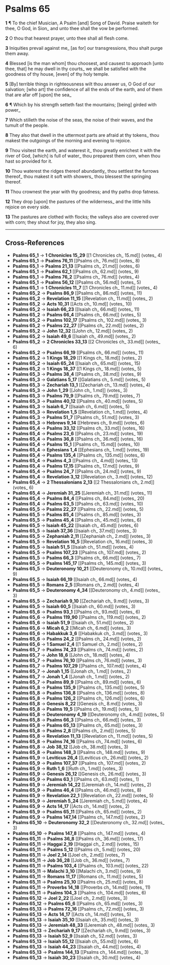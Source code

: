 # Psalms 65

**1** ¶ To the chief Musician, A Psalm [and] Song of David. Praise waiteth for thee, O God, in Sion_ and unto thee shall the vow be performed.

**2** O thou that hearest prayer, unto thee shall all flesh come.

**3** Iniquities prevail against me_ [as for] our transgressions, thou shalt purge them away.

**4** Blessed [is the man whom] thou choosest, and causest to approach [unto thee, that] he may dwell in thy courts_ we shall be satisfied with the goodness of thy house, [even] of thy holy temple.

**5** [By] terrible things in righteousness wilt thou answer us, O God of our salvation; [who art] the confidence of all the ends of the earth, and of them that are afar off [upon] the sea_

**6** ¶ Which by his strength setteth fast the mountains; [being] girded with power_

**7** Which stilleth the noise of the seas, the noise of their waves, and the tumult of the people.

**8** They also that dwell in the uttermost parts are afraid at thy tokens_ thou makest the outgoings of the morning and evening to rejoice.

**9** Thou visitest the earth, and waterest it_ thou greatly enrichest it with the river of God, [which] is full of water_ thou preparest them corn, when thou hast so provided for it.

**10** Thou waterest the ridges thereof abundantly_ thou settlest the furrows thereof_ thou makest it soft with showers_ thou blessest the springing thereof.

**11** Thou crownest the year with thy goodness; and thy paths drop fatness.

**12** They drop [upon] the pastures of the wilderness_ and the little hills rejoice on every side.

**13** The pastures are clothed with flocks; the valleys also are covered over with corn; they shout for joy, they also sing.

---

## Cross-References

- **Psalms 65_1** → **1 Chronicles 15_29** [[1 Chronicles ch_ 15.md]] (votes_ 4)
- **Psalms 65_1** → **Psalms 76_11** [[Psalms ch_ 76.md]] (votes_ 8)
- **Psalms 65_1** → **Psalms 21_13** [[Psalms ch_ 21.md]] (votes_ 6)
- **Psalms 65_1** → **Psalms 62_1** [[Psalms ch_ 62.md]] (votes_ 9)
- **Psalms 65_1** → **Psalms 76_2** [[Psalms ch_ 76.md]] (votes_ 4)
- **Psalms 65_1** → **Psalms 56_12** [[Psalms ch_ 56.md]] (votes_ 5)
- **Psalms 65_1** → **1 Chronicles 11_7** [[1 Chronicles ch_ 11.md]] (votes_ 4)
- **Psalms 65_2** → **Psalms 86_9** [[Psalms ch_ 86.md]] (votes_ 11)
- **Psalms 65_2** → **Revelation 11_15** [[Revelation ch_ 11.md]] (votes_ 2)
- **Psalms 65_2** → **Acts 10_31** [[Acts ch_ 10.md]] (votes_ 10)
- **Psalms 65_2** → **Isaiah 66_23** [[Isaiah ch_ 66.md]] (votes_ 11)
- **Psalms 65_2** → **Psalms 66_4** [[Psalms ch_ 66.md]] (votes_ 5)
- **Psalms 65_2** → **Psalms 102_17** [[Psalms ch_ 102.md]] (votes_ 3)
- **Psalms 65_2** → **Psalms 22_27** [[Psalms ch_ 22.md]] (votes_ 2)
- **Psalms 65_2** → **John 12_32** [[John ch_ 12.md]] (votes_ 2)
- **Psalms 65_2** → **Isaiah 49_6** [[Isaiah ch_ 49.md]] (votes_ 2)
- **Psalms 65_2** → **2 Chronicles 33_13** [[2 Chronicles ch_ 33.md]] (votes_ 6)
- **Psalms 65_2** → **Psalms 66_19** [[Psalms ch_ 66.md]] (votes_ 11)
- **Psalms 65_2** → **1 Kings 18_29** [[1 Kings ch_ 18.md]] (votes_ 2)
- **Psalms 65_2** → **Isaiah 65_24** [[Isaiah ch_ 65.md]] (votes_ 15)
- **Psalms 65_2** → **1 Kings 18_37** [[1 Kings ch_ 18.md]] (votes_ 5)
- **Psalms 65_3** → **Psalms 38_4** [[Psalms ch_ 38.md]] (votes_ 9)
- **Psalms 65_3** → **Galatians 5_17** [[Galatians ch_ 5.md]] (votes_ 5)
- **Psalms 65_3** → **Zechariah 13_1** [[Zechariah ch_ 13.md]] (votes_ 4)
- **Psalms 65_3** → **John 1_29** [[John ch_ 1.md]] (votes_ 3)
- **Psalms 65_3** → **Psalms 79_9** [[Psalms ch_ 79.md]] (votes_ 7)
- **Psalms 65_3** → **Psalms 40_12** [[Psalms ch_ 40.md]] (votes_ 5)
- **Psalms 65_3** → **Isaiah 6_7** [[Isaiah ch_ 6.md]] (votes_ 5)
- **Psalms 65_3** → **Revelation 1_5** [[Revelation ch_ 1.md]] (votes_ 4)
- **Psalms 65_3** → **Psalms 51_7** [[Psalms ch_ 51.md]] (votes_ 3)
- **Psalms 65_3** → **Hebrews 9_14** [[Hebrews ch_ 9.md]] (votes_ 6)
- **Psalms 65_4** → **Psalms 33_12** [[Psalms ch_ 33.md]] (votes_ 16)
- **Psalms 65_4** → **Psalms 23_6** [[Psalms ch_ 23.md]] (votes_ 19)
- **Psalms 65_4** → **Psalms 36_8** [[Psalms ch_ 36.md]] (votes_ 16)
- **Psalms 65_4** → **Psalms 15_1** [[Psalms ch_ 15.md]] (votes_ 10)
- **Psalms 65_4** → **Ephesians 1_4** [[Ephesians ch_ 1.md]] (votes_ 19)
- **Psalms 65_4** → **Psalms 135_4** [[Psalms ch_ 135.md]] (votes_ 6)
- **Psalms 65_4** → **Psalms 4_3** [[Psalms ch_ 4.md]] (votes_ 13)
- **Psalms 65_4** → **Psalms 17_15** [[Psalms ch_ 17.md]] (votes_ 9)
- **Psalms 65_4** → **Psalms 24_7** [[Psalms ch_ 24.md]] (votes_ 9)
- **Psalms 65_4** → **Revelation 3_12** [[Revelation ch_ 3.md]] (votes_ 12)
- **Psalms 65_4** → **2 Thessalonians 2_13** [[2 Thessalonians ch_ 2.md]] (votes_ 6)
- **Psalms 65_4** → **Jeremiah 31_25** [[Jeremiah ch_ 31.md]] (votes_ 11)
- **Psalms 65_4** → **Psalms 84_4** [[Psalms ch_ 84.md]] (votes_ 20)
- **Psalms 65_4** → **Psalms 63_5** [[Psalms ch_ 63.md]] (votes_ 10)
- **Psalms 65_5** → **Psalms 22_27** [[Psalms ch_ 22.md]] (votes_ 5)
- **Psalms 65_5** → **Psalms 85_4** [[Psalms ch_ 85.md]] (votes_ 3)
- **Psalms 65_5** → **Psalms 45_4** [[Psalms ch_ 45.md]] (votes_ 6)
- **Psalms 65_5** → **Isaiah 45_22** [[Isaiah ch_ 45.md]] (votes_ 6)
- **Psalms 65_5** → **Isaiah 37_36** [[Isaiah ch_ 37.md]] (votes_ 3)
- **Psalms 65_5** → **Zephaniah 2_11** [[Zephaniah ch_ 2.md]] (votes_ 3)
- **Psalms 65_5** → **Revelation 16_5** [[Revelation ch_ 16.md]] (votes_ 3)
- **Psalms 65_5** → **Isaiah 51_5** [[Isaiah ch_ 51.md]] (votes_ 4)
- **Psalms 65_5** → **Psalms 107_23** [[Psalms ch_ 107.md]] (votes_ 2)
- **Psalms 65_5** → **Psalms 66_3** [[Psalms ch_ 66.md]] (votes_ 7)
- **Psalms 65_5** → **Psalms 145_17** [[Psalms ch_ 145.md]] (votes_ 3)
- **Psalms 65_5** → **Deuteronomy 10_21** [[Deuteronomy ch_ 10.md]] (votes_ 9)
- **Psalms 65_5** → **Isaiah 66_19** [[Isaiah ch_ 66.md]] (votes_ 4)
- **Psalms 65_5** → **Romans 2_5** [[Romans ch_ 2.md]] (votes_ 4)
- **Psalms 65_5** → **Deuteronomy 4_34** [[Deuteronomy ch_ 4.md]] (votes_ 3)
- **Psalms 65_5** → **Zechariah 9_10** [[Zechariah ch_ 9.md]] (votes_ 3)
- **Psalms 65_5** → **Isaiah 60_5** [[Isaiah ch_ 60.md]] (votes_ 3)
- **Psalms 65_6** → **Psalms 93_1** [[Psalms ch_ 93.md]] (votes_ 6)
- **Psalms 65_6** → **Psalms 119_90** [[Psalms ch_ 119.md]] (votes_ 2)
- **Psalms 65_6** → **Isaiah 51_9** [[Isaiah ch_ 51.md]] (votes_ 2)
- **Psalms 65_6** → **Micah 6_2** [[Micah ch_ 6.md]] (votes_ 3)
- **Psalms 65_6** → **Habakkuk 3_6** [[Habakkuk ch_ 3.md]] (votes_ 3)
- **Psalms 65_6** → **Psalms 24_2** [[Psalms ch_ 24.md]] (votes_ 2)
- **Psalms 65_6** → **1 Samuel 2_4** [[1 Samuel ch_ 2.md]] (votes_ 2)
- **Psalms 65_7** → **Psalms 74_23** [[Psalms ch_ 74.md]] (votes_ 2)
- **Psalms 65_7** → **John 18_6** [[John ch_ 18.md]] (votes_ 4)
- **Psalms 65_7** → **Psalms 76_10** [[Psalms ch_ 76.md]] (votes_ 3)
- **Psalms 65_7** → **Psalms 107_29** [[Psalms ch_ 107.md]] (votes_ 4)
- **Psalms 65_7** → **Jonah 1_15** [[Jonah ch_ 1.md]] (votes_ 2)
- **Psalms 65_7** → **Jonah 1_4** [[Jonah ch_ 1.md]] (votes_ 2)
- **Psalms 65_7** → **Psalms 89_9** [[Psalms ch_ 89.md]] (votes_ 6)
- **Psalms 65_8** → **Psalms 135_9** [[Psalms ch_ 135.md]] (votes_ 5)
- **Psalms 65_8** → **Psalms 136_8** [[Psalms ch_ 136.md]] (votes_ 8)
- **Psalms 65_8** → **Psalms 126_2** [[Psalms ch_ 126.md]] (votes_ 6)
- **Psalms 65_8** → **Genesis 8_22** [[Genesis ch_ 8.md]] (votes_ 3)
- **Psalms 65_8** → **Psalms 19_5** [[Psalms ch_ 19.md]] (votes_ 5)
- **Psalms 65_8** → **Deuteronomy 4_19** [[Deuteronomy ch_ 4.md]] (votes_ 5)
- **Psalms 65_8** → **Psalms 66_3** [[Psalms ch_ 66.md]] (votes_ 3)
- **Psalms 65_8** → **Psalms 65_13** [[Psalms ch_ 65.md]] (votes_ 3)
- **Psalms 65_8** → **Psalms 2_8** [[Psalms ch_ 2.md]] (votes_ 5)
- **Psalms 65_8** → **Revelation 11_13** [[Revelation ch_ 11.md]] (votes_ 5)
- **Psalms 65_8** → **Psalms 74_16** [[Psalms ch_ 74.md]] (votes_ 6)
- **Psalms 65_8** → **Job 38_12** [[Job ch_ 38.md]] (votes_ 3)
- **Psalms 65_8** → **Psalms 148_3** [[Psalms ch_ 148.md]] (votes_ 9)
- **Psalms 65_9** → **Leviticus 26_4** [[Leviticus ch_ 26.md]] (votes_ 2)
- **Psalms 65_9** → **Psalms 107_37** [[Psalms ch_ 107.md]] (votes_ 2)
- **Psalms 65_9** → **Ruth 1_6** [[Ruth ch_ 1.md]] (votes_ 3)
- **Psalms 65_9** → **Genesis 26_12** [[Genesis ch_ 26.md]] (votes_ 3)
- **Psalms 65_9** → **Psalms 63_1** [[Psalms ch_ 63.md]] (votes_ 1)
- **Psalms 65_9** → **Jeremiah 14_22** [[Jeremiah ch_ 14.md]] (votes_ 2)
- **Psalms 65_9** → **Psalms 46_4** [[Psalms ch_ 46.md]] (votes_ 8)
- **Psalms 65_9** → **Revelation 22_1** [[Revelation ch_ 22.md]] (votes_ 5)
- **Psalms 65_9** → **Jeremiah 5_24** [[Jeremiah ch_ 5.md]] (votes_ 4)
- **Psalms 65_9** → **Acts 14_17** [[Acts ch_ 14.md]] (votes_ 2)
- **Psalms 65_9** → **Psalms 65_11** [[Psalms ch_ 65.md]] (votes_ 2)
- **Psalms 65_9** → **Psalms 147_14** [[Psalms ch_ 147.md]] (votes_ 2)
- **Psalms 65_10** → **Deuteronomy 32_2** [[Deuteronomy ch_ 32.md]] (votes_ 3)
- **Psalms 65_10** → **Psalms 147_8** [[Psalms ch_ 147.md]] (votes_ 4)
- **Psalms 65_11** → **Psalms 36_8** [[Psalms ch_ 36.md]] (votes_ 17)
- **Psalms 65_11** → **Haggai 2_19** [[Haggai ch_ 2.md]] (votes_ 15)
- **Psalms 65_11** → **Psalms 5_12** [[Psalms ch_ 5.md]] (votes_ 20)
- **Psalms 65_11** → **Joel 2_14** [[Joel ch_ 2.md]] (votes_ 7)
- **Psalms 65_11** → **Job 36_28** [[Job ch_ 36.md]] (votes_ 7)
- **Psalms 65_11** → **Psalms 103_4** [[Psalms ch_ 103.md]] (votes_ 22)
- **Psalms 65_11** → **Malachi 3_10** [[Malachi ch_ 3.md]] (votes_ 9)
- **Psalms 65_11** → **Romans 11_17** [[Romans ch_ 11.md]] (votes_ 5)
- **Psalms 65_11** → **Psalms 25_10** [[Psalms ch_ 25.md]] (votes_ 8)
- **Psalms 65_11** → **Proverbs 14_18** [[Proverbs ch_ 14.md]] (votes_ 11)
- **Psalms 65_11** → **Psalms 104_3** [[Psalms ch_ 104.md]] (votes_ 6)
- **Psalms 65_12** → **Joel 2_22** [[Joel ch_ 2.md]] (votes_ 3)
- **Psalms 65_12** → **Psalms 65_6** [[Psalms ch_ 65.md]] (votes_ 3)
- **Psalms 65_13** → **Psalms 72_16** [[Psalms ch_ 72.md]] (votes_ 3)
- **Psalms 65_13** → **Acts 14_17** [[Acts ch_ 14.md]] (votes_ 5)
- **Psalms 65_13** → **Isaiah 35_10** [[Isaiah ch_ 35.md]] (votes_ 3)
- **Psalms 65_13** → **Jeremiah 48_33** [[Jeremiah ch_ 48.md]] (votes_ 3)
- **Psalms 65_13** → **Zechariah 9_17** [[Zechariah ch_ 9.md]] (votes_ 3)
- **Psalms 65_13** → **Isaiah 52_9** [[Isaiah ch_ 52.md]] (votes_ 3)
- **Psalms 65_13** → **Isaiah 55_12** [[Isaiah ch_ 55.md]] (votes_ 6)
- **Psalms 65_13** → **Isaiah 44_23** [[Isaiah ch_ 44.md]] (votes_ 4)
- **Psalms 65_13** → **Psalms 144_13** [[Psalms ch_ 144.md]] (votes_ 3)
- **Psalms 65_13** → **Isaiah 30_23** [[Isaiah ch_ 30.md]] (votes_ 4)
